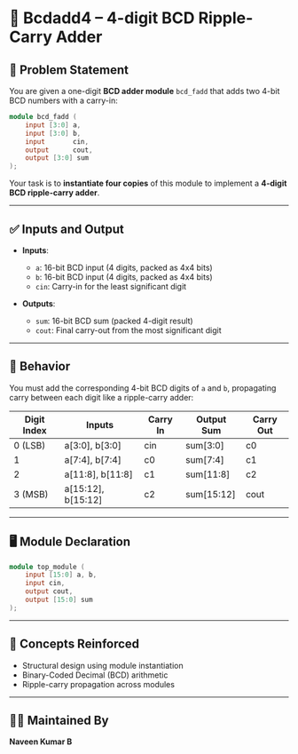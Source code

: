 # 🔢 Bcdadd4 – 4-digit BCD Ripple-Carry Adder

## 📘 Problem Statement

You are given a one-digit **BCD adder module** `bcd_fadd` that adds two 4-bit BCD numbers with a carry-in:

```verilog
module bcd_fadd (
    input [3:0] a,
    input [3:0] b,
    input       cin,
    output      cout,
    output [3:0] sum
);
```

Your task is to **instantiate four copies** of this module to implement a **4-digit BCD ripple-carry adder**.

---

## ✅ Inputs and Output

- **Inputs**:
  - `a`: 16-bit BCD input (4 digits, packed as 4x4 bits)
  - `b`: 16-bit BCD input (4 digits, packed as 4x4 bits)
  - `cin`: Carry-in for the least significant digit

- **Outputs**:
  - `sum`: 16-bit BCD sum (packed 4-digit result)
  - `cout`: Final carry-out from the most significant digit

---

## 🧠 Behavior

You must add the corresponding 4-bit BCD digits of `a` and `b`, propagating carry between each digit like a ripple-carry adder:

| Digit Index | Inputs      | Carry In | Output Sum | Carry Out |
|-------------|-------------|----------|-------------|------------|
| 0 (LSB)     | a[3:0], b[3:0]     | cin      | sum[3:0]     | c0         |
| 1           | a[7:4], b[7:4]     | c0       | sum[7:4]     | c1         |
| 2           | a[11:8], b[11:8]   | c1       | sum[11:8]    | c2         |
| 3 (MSB)     | a[15:12], b[15:12] | c2       | sum[15:12]   | cout       |

---

## 🖥️ Module Declaration

```verilog
module top_module ( 
    input [15:0] a, b,
    input cin,
    output cout,
    output [15:0] sum
);
```

---

## 🧩 Concepts Reinforced

- Structural design using module instantiation
- Binary-Coded Decimal (BCD) arithmetic
- Ripple-carry propagation across modules

---

## 👨‍💻 Maintained By

**Naveen Kumar B**
